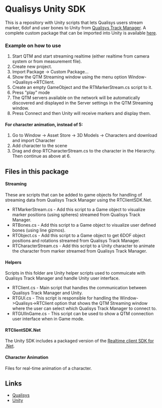 # Qualisys Unity SDK

This is a repository with Unity scripts that lets Qualisys users stream marker, 6dof and user bones to Unity from [Qualisys Track Manager](http://www.qualisys.com/products/software/qtm).
A complete custom package that can be imported into Unity is available [here](http://www.qualisys.com/download/Qualisys-Real-Time-Streaming.unitypackage).

### Example on how to use
1. Start QTM and start streaming realtime (either realtime from camera system or from measurement file).
2. Create new project.
3. Import Package -> Custom Package...
4. Show the QTM Streaming window using the menu option Window->Qualisys->RTClient.
5. Create an empty GameObject and the RTMarkerStream.cs script to it.
6. Press "play" mode
7. The QTM servers available on the network will be automatically discovered and displayed in the Server settings in the QTM Streaming window.
8. Press Connect and then Unity will receive markers and display them.

#### For character animation, instead of 5:
1. Go to Window -> Asset Store -> 3D Models -> Characters and download and import Character
2. Add character to the scene
3. Drag and drop RTCharacterStream.cs to the character in the Hierarchy.
Then continue as above at 6.

## Files in this package

#### Streaming
These are scripts that can be added to game objects for handling of streaming data from Qualisys Track Manager using the RTClientSDK.Net.
* RTMarkerStream.cs - Add this script to a Game object to visualize marker positions (using spheres) streamed from Qualisys Track Manager.
* RTBones.cs - Add this script to a Game object to visualize user defined bones (using line gizmos).
* RTObject.cs - Add this script to a Game object to get 6DOF object positions and rotations streamed from Qualisys Track Manager.
* RTCharacterStream.cs - Add this script to a Unity character to animate the character from marker streamed from Qualisys Track Manager.

#### Helpers
Scripts in this folder are Unity helper scripts used to commuicate with Qualisys Track Manager and handle Unity user interface.
* RTClient.cs - Main script that handles the communication between Qualisys Track Manager and Unity.
* RTGUI.cs - This script is responsible for handling the Window->Qualisys->RTClient option that shows the QTM Streaming window where the user can select which Qualisys Track Manager to connect to.
* RTGUIInGame.cs - This script can be used to show a QTM connection user interface when in Game mode.

#### RTClientSDK.Net
The Unity SDK includes a packaged version of the [Realtime client SDK for .Net](https://github.com/qualisys/RTClientSDK.Net).

#### Character Animation
Files for real-time animation of a character.

## Links
* [Qualisys](http://www.qualisys.com)
* [Unity](http://madewith.unity.com)
